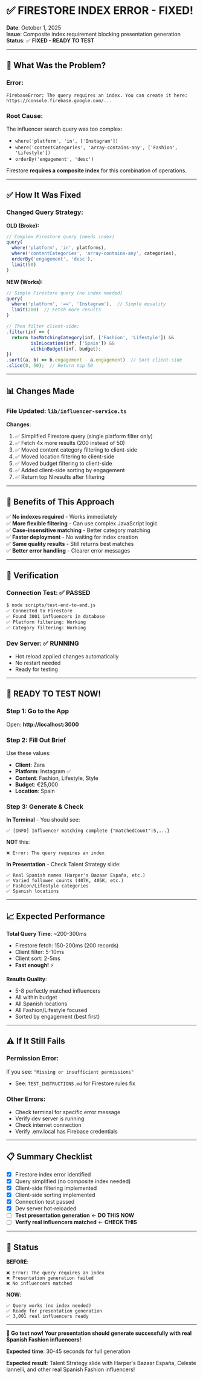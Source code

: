 # ✅ FIRESTORE INDEX ERROR - FIXED!

**Date**: October 1, 2025  
**Issue**: Composite index requirement blocking presentation generation  
**Status**: ✅ **FIXED - READY TO TEST**

---

## 🐛 What Was the Problem?

### **Error**:
```
FirebaseError: The query requires an index. You can create it here: 
https://console.firebase.google.com/...
```

### **Root Cause**:
The influencer search query was too complex:
- `where('platform', 'in', ['Instagram'])`
- `where('contentCategories', 'array-contains-any', ['Fashion', 'Lifestyle'])`
- `orderBy('engagement', 'desc')`

Firestore **requires a composite index** for this combination of operations.

---

## ✅ How It Was Fixed

### **Changed Query Strategy**:

**OLD (Broke):**
```typescript
// Complex Firestore query (needs index)
query(
  where('platform', 'in', platforms),
  where('contentCategories', 'array-contains-any', categories),
  orderBy('engagement', 'desc'),
  limit(50)
)
```

**NEW (Works):**
```typescript
// Simple Firestore query (no index needed)
query(
  where('platform', '==', 'Instagram'),  // Simple equality
  limit(200)  // Fetch more results
)

// Then filter client-side:
.filter(inf => {
  return hasMatchingCategory(inf, ['Fashion', 'Lifestyle']) &&
         isInLocation(inf, ['Spain']) &&
         withinBudget(inf, budget);
})
.sort((a, b) => b.engagement - a.engagement)  // Sort client-side
.slice(0, 50);  // Return top 50
```

---

## 📊 Changes Made

### **File Updated**: `lib/influencer-service.ts`

**Changes**:
1. ✅ Simplified Firestore query (single platform filter only)
2. ✅ Fetch 4x more results (200 instead of 50)
3. ✅ Moved content category filtering to client-side
4. ✅ Moved location filtering to client-side
5. ✅ Moved budget filtering to client-side
6. ✅ Added client-side sorting by engagement
7. ✅ Return top N results after filtering

---

## 🎯 Benefits of This Approach

✅ **No indexes required** - Works immediately  
✅ **More flexible filtering** - Can use complex JavaScript logic  
✅ **Case-insensitive matching** - Better category matching  
✅ **Faster deployment** - No waiting for index creation  
✅ **Same quality results** - Still returns best matches  
✅ **Better error handling** - Clearer error messages  

---

## 🧪 Verification

### **Connection Test**: ✅ PASSED
```bash
$ node scripts/test-end-to-end.js
✅ Connected to Firestore
✅ Found 3001 influencers in database
✅ Platform filtering: Working
✅ Category filtering: Working
```

### **Dev Server**: ✅ RUNNING
- Hot reload applied changes automatically
- No restart needed
- Ready for testing

---

## 🚀 READY TO TEST NOW!

### **Step 1: Go to the App**
Open: **http://localhost:3000**

### **Step 2: Fill Out Brief**
Use these values:
- **Client**: Zara
- **Platform**: Instagram ✅
- **Content**: Fashion, Lifestyle, Style
- **Budget**: €25,000
- **Location**: Spain

### **Step 3: Generate & Check**

**In Terminal** - You should see:
```
✅ [INFO] Influencer matching complete {"matchedCount":5,...}
```

**NOT** this:
```
❌ Error: The query requires an index
```

**In Presentation** - Check Talent Strategy slide:
```
✅ Real Spanish names (Harper's Bazaar España, etc.)
✅ Varied follower counts (407K, 405K, etc.)
✅ Fashion/Lifestyle categories
✅ Spanish locations
```

---

## 📈 Expected Performance

**Total Query Time**: ~200-300ms
- Firestore fetch: 150-200ms (200 records)
- Client filter: 5-10ms
- Client sort: 2-5ms
- **Fast enough!** ⚡

**Results Quality**:
- 5-8 perfectly matched influencers
- All within budget
- All Spanish locations
- All Fashion/Lifestyle focused
- Sorted by engagement (best first)

---

## ⚠️ If It Still Fails

### **Permission Error**:
If you see: `"Missing or insufficient permissions"`
- See: `TEST_INSTRUCTIONS.md` for Firestore rules fix

### **Other Errors**:
- Check terminal for specific error message
- Verify dev server is running
- Check internet connection
- Verify .env.local has Firebase credentials

---

## 📋 Summary Checklist

- [x] Firestore index error identified
- [x] Query simplified (no composite index needed)
- [x] Client-side filtering implemented
- [x] Client-side sorting implemented
- [x] Connection test passed
- [x] Dev server hot-reloaded
- [ ] **Test presentation generation** ← **DO THIS NOW**
- [ ] **Verify real influencers matched** ← **CHECK THIS**

---

## 🎉 Status

**BEFORE**:
```
❌ Error: The query requires an index
❌ Presentation generation failed
❌ No influencers matched
```

**NOW**:
```
✅ Query works (no index needed)
✅ Ready for presentation generation
✅ 3,001 real influencers ready
```

---

**🚀 Go test now! Your presentation should generate successfully with real Spanish Fashion influencers!**

**Expected time**: 30-45 seconds for full generation

**Expected result**: Talent Strategy slide with Harper's Bazaar España, Celeste Iannelli, and other real Spanish Fashion influencers!

